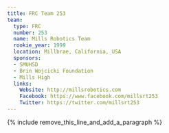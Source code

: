 ```yaml
---
title: FRC Team 253
team:
  type: FRC
  number: 253
  name: Mills Robotics Team
  rookie_year: 1999
  location: Millbrae, California, USA
  sponsors:
  - SMUHSD
  - Brin Wojcicki Foundation
  - Mills High
  links:
    Website: http://millsrobotics.com
    Facebook: https://www.facebook.com/millsrt253
    Twitter: https://twitter.com/millsrt253
---
```


{% include remove_this_line_and_add_a_paragraph %}